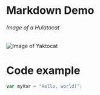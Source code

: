 # Markdown Demo

###### Image of a Hulatocat
![Image of Yaktocat](https://octodex.github.com/images/yaktocat.png)


# Code example 

``` javascript
var myVar = "Hello, world!";
```
